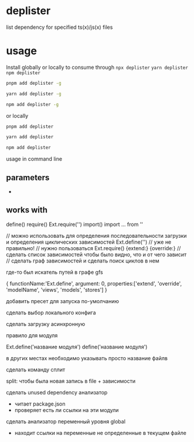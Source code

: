 # deplister
list dependency for specified ts(x)/js(x) files

# usage

Install globally or locally to consume through `npx deplister` `yarn deplister` `npm deplister`

```bash
pnpm add deplister -g
```

```bash
yarn add deplister -g
```

```bash
npm add deplister -g
```

or locally


```bash
pnpm add deplister
```

```bash
yarn add deplister
```

```bash
npm add deplister
```

usage in command line

## parameters

-

## works with

define()
require()
Ext.require('')
import()
import ... from ''

// можно использовать для определения последовательности загрузки и определения циклических зависимостей
Ext.define('')
// уже не правильно!
// нужно пользоваться Ext.require()
{extend:}
{override:}
// сделать список зависимостей чтобы было видно, что и от чего зависит
// сделать граф зависимостей и сделать поиск циклов в нем


где-то был искатель путей в графе gfs

{
  functionName:'Ext.define',
  argument: 0,
  properties:['extend', 'override', 'modelName', 'views', 'models', 'stores']
}


добавить пресет для запуска по-умолчанию

сделать выбор локального конфига

сделать загрузку асинхронную


правило для модуля

Ext.define('название модуля')
define('название модуля')

в других местах необходимо указывать просто название файлв

сделать команду сплит

split: чтобы была новая запись в file + зависимости

сделать unused dependency анализатор

- читает package.json
- проверяет есть ли ссылки на эти модули

сделать анализатор переменный уровня global

- находит ссылки на переменные не определенные в текущем файле

